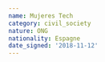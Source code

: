 ```yaml
---
name: Mujeres Tech
category: civil_society
nature: ONG
nationality: Espagne
date_signed: '2018-11-12'
---
```

    